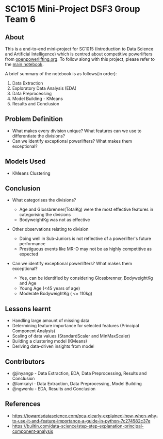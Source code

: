 # SC1015 Mini-Project DSF3 Group Team 6

## About
This is a end-to-end mini-project for SC1015 (Introduction to Data Science and Artificial Intelligence) which is centred about competitive powerlifters from [openpowerlifting.org](https://openpowerlifting.gitlab.io/opl-csv/bulk-csv.html). To follow along with this project, please refer to the [main notebook](https://github.com/jinyangp/SC1015_MiniProject/blob/main/JupyterNotebooks/main.ipynb).
 
 A brief summary of the notebook is as follows(in order):
 1. Data Extraction
 2. Exploratory Data Analysis (EDA)
 3. Data Preprocessing
 4. Model Building - KMeans
 5. Results and Conclusion

## Problem Definition
 - What makes every division unique? What features can we use to differentiate the divisions?
 - Can we identify exceptional powerlifters? What makes them exceptional?
 
## Models Used
 - KMeans Clustering
 
## Conclusion
 
 - What categorises the divisions?
   - Age and Glossbrenner(TotalKg) were the most effective features in categorising the divisions
   - BodyweightKg was not as effective
 
 - Other observations relating to division
    - Doing well in Sub-Juniors is not reflective of a powerlifter's future performance
    - Prestiguous events like MR-O may not be as highly competitive as expected
 
 - Can we identify exceptional powerlifters? What makes them exceptional?
   - Yes, can be identified by considering Glossbrenner, BodyweightKg and Age
   - Young Age (<45 years of age)
   - Moderate BodyweightKg ( <= 110kg)
 
## Lessons learnt
- Handling large amount of missing data
- Determining feature importance for selected features (Principal Component Analysis)  
- Scaling of data values (StandardScaler and MinMaxScaler)
- Building a clustering model (KMeans)
- Deriving data-driven insights from model
 
## Contributors
- @jinyangp - Data Extraction, EDA, Data Preprocessing, Results and Conclusion
- @lamkaiyi - Data Extraction, Data Preprocessing, Model Building
- @ngwenlu - EDA, Results and Conclusion
 
## References
- https://towardsdatascience.com/pca-clearly-explained-how-when-why-to-use-it-and-feature-importance-a-guide-in-python-7c274582c37e
- https://builtin.com/data-science/step-step-explanation-principal-component-analysis
